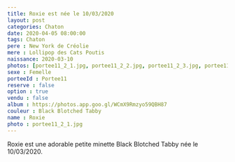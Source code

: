```yaml
---
title: Roxie est née le 10/03/2020
layout: post
categories: Chaton
date: 2020-04-05 08:00:00
tags: Chaton
pere : New York de Créolie
mere : Lollipop des Cats Poutis
naissance: 2020-03-10
photos: [portee11_2_1.jpg, portee11_2_2.jpg, portee11_2_3.jpg, portee11_2_4.jpg, portee11_2_5.jpg]
sexe : Femelle
porteeId : Portee11
reserve : false
option : true
vendu : false
album : https://photos.app.goo.gl/WCmX9Rmzyo59QBH87
couleur : Black Blotched Tabby
name : Roxie
photo : portee11_2_1.jpg
---
```


Roxie est une adorable petite minette Black Blotched Tabby née le 10/03/2020.
